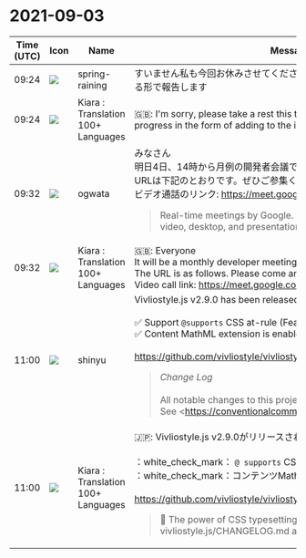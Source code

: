 # 2021-09-03

|Time (UTC)|Icon|Name|Message|
|---|---|---|---|
|09:24|![](https://secure.gravatar.com/avatar/1ac180f0868137292905c311b5fff781.jpg?s=72&d=https%3A%2F%2Fa.slack-edge.com%2Fdf10d%2Fimg%2Favatars%2Fava_0021-72.png)|spring-raining|すいません私も今回お休みさせてください🙇‍♂️ 進捗についてはissueに追記する形で報告します|
|09:24|![](https://avatars.slack-edge.com/2021-08-02/2324149410423_2aa7423c4133ecb9f168_72.png)|Kiara : Translation 100+ Languages|🇬🇧: I'm sorry, please take a rest this time: man-bowing: I will report the progress in the form of adding to the issue|
|09:32|![](https://avatars.slack-edge.com/2019-11-22/845042642576_070441337abaca9fb7b3_72.png)|ogwata|みなさん<br>明日4日、14時から月例の開発者会議です。<br>URLは下記のとおりです。ぜひご参集ください。<br>ビデオ通話のリンク: <https://meet.google.com/wtr-umaq-qgo><br><blockquote>Real-time meetings by Google. Using your browser, share your video, desktop, and presentations with teammates and customers.</blockquote>|
|09:32|![](https://avatars.slack-edge.com/2021-08-02/2324149410423_2aa7423c4133ecb9f168_72.png)|Kiara : Translation 100+ Languages|🇬🇧: Everyone<br>It will be a monthly developer meeting from 14:00 on the 4th tomorrow.<br>The URL is as follows. Please come and join us.<br>Video call link: <https://meet.google.com/wtr-umaq-qgo>|
|11:00|![](https://avatars.slack-edge.com/2018-04-27/354445776386_e258f5ed5ba887b08668_72.jpg)|shinyu|Vivliostyle.js v2.9.0 has been released‼️<br><br>✅ Support `@supports` CSS at-rule (Feature queries)<br>✅ Content MathML extension is enabled<br><br><https://github.com/vivliostyle/vivliostyle.js/blob/master/CHANGELOG.md><br><blockquote>*Change Log*<br><br>All notable changes to this project will be documented in this file.  <br>See <https://conventionalcommits.org|Conventional Commits> for commit guidelines.<br><br>*<https://github.com/vivliostyle/vivliostyle.js/compare/v2.8.1...v2.9.0|2.9.0> (2021-09-03)*<br>*Bug Fixes*<br><br>• "TypeError: Cannot read property '1' of null" occurred in getTOC() (<https://github.com/vivliostyle/vivliostyle.js/commit/d4539f7d934ac0a856a9fb45befd205632a29d96|d4539f7>)<br>• Vivliostyle Viewer stops working when window resizing on renderAllPages=false mode (<https://github.com/vivliostyle/vivliostyle.js/commit/5ae92980051fa4d816b47ed0ba8e7227670ba5da|5ae9298>), closes <https://github.com/vivliostyle/vivliostyle.js/issues/752|#752><br>• *viewer:* HTML markup errors in the Vivliostyle Viewer start page (<https://github.com/vivliostyle/vivliostyle.js/commit/aed4ea917a1e040dbfa5fdff0662621bff9dc141|aed4ea9>), closes <https://github.com/vivliostyle/vivliostyle.js/issues/755|#755><br><br>*Features*<br><br>• Support the `@supports` CSS at-rule (<https://github.com/vivliostyle/vivliostyle.js/commit/08efaef17b7c430ef0e3e30029480d3bb0953655|08efaef>), closes <https://github.com/vivliostyle/vivliostyle.js/issues/730|#730><br>• *viewer:* Add Content MathML extension in mathjax-config (<https://github.com/vivliostyle/vivliostyle.js/commit/e01ffa07198fc6b7512469903372ac199bbe7063|e01ffa0>)<br><br>*<https://github.com/vivliostyle/vivliostyle.js/compare/v2.8.0...v2.8.1|2.8.1> (2021-07-14)*<br>*Bug Fixes*<br><br>• inherited text-indent ignored after page/column break (<https://github.com/vivliostyle/vivliostyle.js/commit/32aba928339134d26a43103a007e1c52e2dd3aac|32aba92>), closes <https://github.com/vivliostyle/vivliostyle.js/issues/737|#737><br>• Problem on navigation to document URL without fragment from TOC (<https://github.com/vivliostyle/vivliostyle.js/commit/a948394535ef2a43d92be26aa479910219a700f2|a948394>), closes <https://github.com/vivliostyle/vivliostyle.js/issues/736|#736><br>• Text disappears at page break when footnote or page float is given on before pseudo element (<https://github.com/vivliostyle/vivliostyle.js/commit/d78a168a0b46091c05a85f02db3d8248e76c2e9e|d78a168>), closes <https://github.com/vivliostyle/vivliostyle.js/issues/740|#740><br>• typescript error TS2612: Property 'xxx' will overwrite the base property (<https://github.com/vivliostyle/vivliostyle.js/commit/e8c52eaefbeb56e6d7333bdb573376d580f272de|e8c52ea>)<br>• Unnecessary reformatting when resizing window (<https://github.com/vivliostyle/vivliostyle.js/commit/51e2f995336343993adbdeda27a42a827b687fa4|51e2f99>), closes <https://github.com/vivliostyle/vivliostyle.js/issues/743|#743><br><br>*<https://github.com/vivliostyle/vivliostyle.js/compare/v2.7.0...v2.8.0|2.8.0> (2021-04-16)*<br>*Bug Fixes*<br><br>• Failed to fetch documents when pub-manifest file has no file name extension (<https://github.com/vivliostyle/vivliostyle.js/commit/7fd2e157af034c50f120658c182510ca66374949|7fd2e15>)<br>• InvalidNodeTypeError: Failed to execute 'setStartBefore' on 'Range': the given Node has no parent (<https://github.com/vivliostyle/vivliostyle.js/commit/836b64cd82e56dc391b3fa814ada256a2dadde2e|836b64c>), closes <https://github.com/vivliostyle/vivliostyle.js/issues/715|#715><br>• Stops with error when CSS property value calc() has invalid expression (<https://github.com/vivliostyle/vivliostyle.js/commit/61001a24abd7e327c34d1c52a834edf09b65f015|61001a2>), closes <https://github.com/vivliostyle/vivliostyle.js/issues/717|#717><br>• Stops with InvalidCharacterError: Failed to execute 'setAttribute' on 'Element' (<https://github.com/vivliostyle/vivliostyle.js/commit/f0253fa8744af1111b84dc1766cf15e5db7c95af|f0253fa>), closes <https://github.com/vivliostyle/vivliostyle.js/issues/718|#718><br>• target-counter and forced page break caused layout problems (<https://github.com/vivliostyle/vivliostyle.js/commit/377eaf9da2d55c85ceee0814d553c3b3ee3ed83f|377eaf9>), closes <https://github.com/vivliostyle/vivliostyle.js/issues/722|#722><br>• The ::first-letter pseudo-element not applied when a newline is preceding the first letter (<https://github.com/vivliostyle/vivliostyle.js/commit/546ed7449c4c5e3fd187b07de6efbab54f5123e9|546ed74>), closes <https://github.com/vivliostyle/vivliostyle.js/issues/716|#716><br>• TOC panel should not have a whole document in web publication (<https://github.com/vivliostyle/vivliostyle.js/commit/d95043b23f3a349875c520b53e957e8730f781d3|d95043b>), closes <https://github.com/vivliostyle/vivliostyle.js/issues/720|#720><br><br>*Features*<br><br>• support :blank page selector (<https://github.com/vivliostyle/vivliostyle.js/commit/7145f7631b58f9677c016b36cd57c8d2a268a469|7145f76>), closes <https://github.com/vivliostyle/vivliostyle.js/issues/428|#428><br><br>*<https://github.com/vivliostyle/vivliostyle.js/compare/v2.6.2...v2.7.0|2.7.0> (2021-04-07)*<br>*Features*<br><br>• add paper sizes (<https://github.com/vivliostyle/vivliostyle.js/commit/245e39a32c801701e1d30decb574407c99a8347c|245e39a>)<br>• support named pages (<https://github.com/vivliostyle/vivliostyle.js/commit/9fba2ebb0c20fd926dc422165b139985621e4934|9fba2eb>), closes <https://github.com/vivliostyle/vivliostyle.js/issues/425|#425><br><br>*<https://github.com/vivliostyle/vivliostyle.js/compare/v2.6.1...v2.6.2|2.6.2> (2021-03-25)*<br>*Bug Fixes*<br><br>• Failed to load documents from URL that contains "%26" or "%3F" etc. (<https://github.com/vivliostyle/vivliostyle.js/commit/c7da706c7bdaeaf9848472284ff9303defe9e1d8|c7da706>), closes <https://github.com/vivliostyle/vivliostyle.js/issues/711|#711><br>• TypeError: Cannot read property 'anchorSlot' of undefined (<https://github.com/vivliostyle/vivliostyle.js/commit/1625c810625999bedc28f53514c1fa11d2b539d1|1625c81>), closes <https://github.com/vivliostyle/vivliostyle.js/issues/712|#712><br><br>*<https://github.com/vivliostyle/vivliostyle.js/compare/v2.6.0...v2.6.1|2.6.1> (2021-03-23)*<br>*Bug Fixes*<br><br>• Minimum font size setting in Chrome causes ruby font size problem (<https://github.com/vivliostyle/vivliostyle.js/commit/5e52c6fb8a581405d96ba5ff1165e9e01823308b|5e52c6f>), closes <https://github.com/vivliostyle/vivliostyle.js/issues/673|#673><br><br>*<https://github.com/vivliostyle/vivliostyle.js/compare/v2.5.2...v2.6.0|2.6.0> (2021-03-14)*<br>*Bug Fixes*<br><br>• *core:* Footnotes may cause "TypeError: Cannot read property 'styler' of null" (<https://github.com/vivliostyle/vivliostyle.js/commit/fbce3c709b9b76a1833af54a9dd68a620ae1b9f3|fbce3c7>), closes <https://github.com/vivliostyle/vivliostyle.js/issues/707|#707><br>• *core:* Stops with "TypeError: Cannot read property 'toLowerCase' of undefined" (<https://github.com/vivliostyle/vivliostyle.js/commit/38548abd013914c1bdf78d5dbcccb68ed9c043ee|38548ab>), closes <https://github.com/vivliostyle/vivliostyle.js/issues/706|#706><br><br>*Features*<br><br>• *viewer:* Add Print button and improve Settings menu (<https://github.com/vivliostyle/vivliostyle.js/commit/7a98a6eed2b3a97c0f696bd44d05d4f27ce772a0|7a98a6e>)<br>• *viewer:* MathJax config update: use default scale and margin settings (<https://github.com/vivliostyle/vivliostyle.js/commit/0bedbbe7d4dd9ef2a19b4ff31b83660d140e8fd1|0bedbbe>), closes <https://github.com/vivliostyle/vivliostyle.js/issues/593|#593><br>• *viewer:* Set coreViewer to the window object to allow other program to control the viewer (<https://github.com/vivliostyle/vivliostyle.js/commit/db47cefab875d16d6a8d7d70a6acf2c300bf581d|db47cef>)<br><br>*<https://github.com/vivliostyle/vivliostyle.js/compare/v2.5.1...v2.5.2|2.5.2> (2021-03-05)*<br>*Bug Fixes*<br><br>• *core:* Hang-up with footnote or page float on pseudo elements (<https://github.com/vivliostyle/vivliostyle.js/commit/cf324d404922b01f19e5fd675874fb4aad7ef593|cf324d4>), closes <https://github.com/vivliostyle/vivliostyle.js/issues/703|#703><br><br>*<https://github.com/vivliostyle/vivliostyle.js/compare/v2.5.0...v2.5.1|2.5.1> (2021-02-28)*<br>*Bug Fixes*<br><br>• *core:* Wrong page counter value when page counter is reset in the previous doc (<https://github.com/vivliostyle/vivliostyle.js/commit/a4d9e185aae96407be217d3505706216582dd0d8|a4d9e18>), closes <https://github.com/vivliostyle/vivliostyle.js/iss…</blockquote>|
|11:00|![](https://avatars.slack-edge.com/2021-08-02/2324149410423_2aa7423c4133ecb9f168_72.png)|Kiara : Translation 100+ Languages|🇯🇵: Vivliostyle.js v2.9.0がリリースされました：bangbang：<br><br>：white_check_mark： `@ supports` CSS at-ruleをサポート（機能クエリ）<br>：white_check_mark：コンテンツMathML拡張機能が有効になっています<br><br><https://github.com/vivliostyle/vivliostyle.js/blob/master/CHANGELOG.md><br><blockquote>📖 The power of CSS typesetting, right at your fingertips. - vivliostyle.js/CHANGELOG.md at master · vivliostyle/vivliostyle.js</blockquote>|
